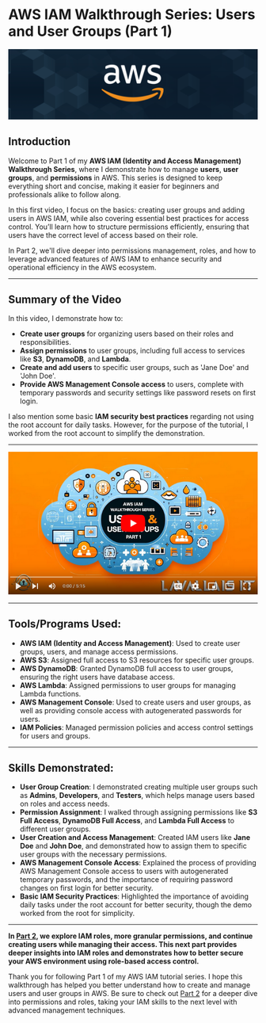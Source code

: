 # AWS IAM Walkthrough Series: Users and User Groups (Part 1)
![AWS Banner](https://github.com/KLavallais/KLavallais/blob/assets/aws-banner.png?raw=true)

## Introduction

Welcome to Part 1 of my **AWS IAM (Identity and Access Management) Walkthrough Series**, where I demonstrate how to manage **users**, **user groups**, and **permissions** in AWS. This series is designed to keep everything short and concise, making it easier for beginners and professionals alike to follow along.

In this first video, I focus on the basics: creating user groups and adding users in AWS IAM, while also covering essential best practices for access control. You’ll learn how to structure permissions efficiently, ensuring that users have the correct level of access based on their role.

In Part 2, we'll dive deeper into permissions management, roles, and how to leverage advanced features of AWS IAM to enhance security and operational efficiency in the AWS ecosystem.

---

## Summary of the Video

In this video, I demonstrate how to:
- **Create user groups** for organizing users based on their roles and responsibilities.
- **Assign permissions** to user groups, including full access to services like **S3**, **DynamoDB**, and **Lambda**.
- **Create and add users** to specific user groups, such as 'Jane Doe' and 'John Doe'.
- **Provide AWS Management Console access** to users, complete with temporary passwords and security settings like password resets on first login.

I also mention some basic **IAM security best practices** regarding not using the root account for daily tasks. However, for the purpose of the tutorial, I worked from the root account to simplify the demonstration.

---

[![Watch the video](https://github.com/KLavallais/KLavallais/blob/assets/AWS%20Series%20Part%201.png)](http://www.youtube.com/watch?v=pXALTU34eMg)

---

## Tools/Programs Used:
- **AWS IAM (Identity and Access Management)**: Used to create user groups, users, and manage access permissions.
- **AWS S3**: Assigned full access to S3 resources for specific user groups.
- **AWS DynamoDB**: Granted DynamoDB full access to user groups, ensuring the right users have database access.
- **AWS Lambda**: Assigned permissions to user groups for managing Lambda functions.
- **AWS Management Console**: Used to create users and user groups, as well as providing console access with autogenerated passwords for users.
- **IAM Policies**: Managed permission policies and access control settings for users and groups.

---

## Skills Demonstrated:
- **User Group Creation**: I demonstrated creating multiple user groups such as **Admins**, **Developers**, and **Testers**, which helps manage users based on roles and access needs.
- **Permission Assignment**: I walked through assigning permissions like **S3 Full Access**, **DynamoDB Full Access**, and **Lambda Full Access** to different user groups.
- **User Creation and Access Management**: Created IAM users like **Jane Doe** and **John Doe**, and demonstrated how to assign them to specific user groups with the necessary permissions.
- **AWS Management Console Access**: Explained the process of providing AWS Management Console access to users with autogenerated temporary passwords, and the importance of requiring password changes on first login for better security.
- **Basic IAM Security Practices**: Highlighted the importance of avoiding daily tasks under the root account for better security, though the demo worked from the root for simplicity.

---

**In [Part 2](https://github.com/KLavallais/AWSIAM2), we explore IAM roles, more granular permissions, and continue creating users while managing their access. This next part provides deeper insights into IAM roles and demonstrates how to better secure your AWS environment using role-based access control.**

Thank you for following Part 1 of my AWS IAM tutorial series. I hope this walkthrough has helped you better understand how to create and manage users and user groups in AWS. Be sure to check out [Part 2](https://github.com/KLavallais/AWSIAM2) for a deeper dive into permissions and roles, taking your IAM skills to the next level with advanced management techniques.



